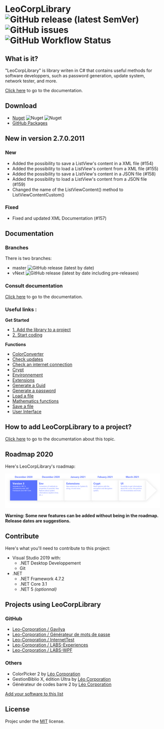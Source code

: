 # LeoCorpLibrary ![GitHub release (latest SemVer)](https://img.shields.io/github/v/release/Leo-Corporation/LeoCorpLibrary) ![GitHub issues](https://img.shields.io/github/issues/Leo-Corporation/LeoCorpLibrary) ![GitHub Workflow Status](https://img.shields.io/github/workflow/status/Leo-Corporation/LeoCorpLibrary/.NET%20Framework)
## What is it?
"LeoCorpLibrary" is library writen in C# that contains useful methods for software developpers, such as password generation, update system, network tester, and more.

[Click here](https://github.com/Leo-Corporation/LeoCorpLibrary/wiki) to go to the documentation.

## Download
* [Nuget](https://www.nuget.org/packages/LeoCorpLibrary) ![Nuget](https://img.shields.io/nuget/v/LeoCorpLibrary) ![Nuget](https://img.shields.io/nuget/dt/LeoCorpLibrary)
* [GitHub Packages](https://github.com/Leo-Corporation/LeoCorpLibrary/packages/345951)

## New in version 2.7.0.2011
### New
- Added the possibility to save a ListView's content in a XML file (#154)
- Added the possibility to load a ListView's content from a XML file (#155)
- Added the possibility to save a ListView's content in a JSON file (#158)
- Added the possibility to load a ListView's content from a JSON file (#159)
- Changed the name of the ListViewContent() method to ListViewContentCustom()
### Fixed
- Fixed and updated XML Documentation (#157)

## Documentation
### Branches
There is two branches:
- master ![GitHub release (latest by date)](https://img.shields.io/github/v/release/Leo-Corporation/LeoCorpLibrary)
- vNext ![GitHub release (latest by date including pre-releases)](https://img.shields.io/github/v/release/Leo-Corporation/LeoCorpLibrary?include_prereleases)
### Consult documentation
[Click here](https://github.com/Leo-Corporation/LeoCorpLibrary/wiki/) to go to the documentation.
### Useful links :
**Get Started**
- [1. Add the library to a project](https://github.com/Leo-Corporation/LeoCorpLibrary/wiki/install-LeoCorpLibrary#1-add-the-library-to-a-project)
- [2. Start coding](https://github.com/Leo-Corporation/LeoCorpLibrary/wiki/install-LeoCorpLibrary#2-start-coding)

**Functions**
* [ColorConverter](https://github.com/Leo-Corporation/LeoCorpLibrary/wiki/Colors-converter)
* [Check updates](https://github.com/Leo-Corporation/LeoCorpLibrary/wiki/Check-for-updates)
* [Check an internet connection](https://github.com/Leo-Corporation/LeoCorpLibrary/wiki/Verify-an-internet-connection)
* [Crypt](https://github.com/Leo-Corporation/LeoCorpLibrary/wiki/Crypt)
* [Environnement](https://github.com/Leo-Corporation/LeoCorpLibrary/wiki/Environnement)
* [Extensions](https://github.com/Leo-Corporation/LeoCorpLibrary/wiki/Extensions)
* [Generate a Guid](https://github.com/Leo-Corporation/LeoCorpLibrary/wiki/Generate-a-Guid)
* [Generate a password](https://github.com/Leo-Corporation/LeoCorpLibrary/wiki/Generate-a-password)
* [Load a file](https://github.com/Leo-Corporation/LeoCorpLibrary/wiki/load-a-file)
* [Mathematics functions](https://github.com/Leo-Corporation/LeoCorpLibrary/wiki/Mathematics-functions)
* [Save a file](https://github.com/Leo-Corporation/LeoCorpLibrary/wiki/Save-in-a-file)
* [User Interface](https://github.com/Leo-Corporation/LeoCorpLibrary/wiki/User-Interface)

## How to add LeoCorpLibrary to a project?
[Click here](https://github.com/Leo-Corporation/LeoCorpLibrary/wiki/install-LeoCorpLibrary#1-add-the-library-to-a-project) to go to the documentation about this topic.

## Roadmap 2020
Here's LeoCorpLibrary's roadmap:

![Roadmap](https://raw.githubusercontent.com/Leo-Corporation/LeoCorp-Docs/master/Roadmaps/LeoCorpLibrary/LeoCorpLibrary%20Roadmap%202020.png)


**Warning: Some new features can be added without being in the roadmap. Release dates are suggestions.**

## Contribute
Here's what you'll need to contribute to this project:
- Visual Studio 2019 with:
   - .NET Desktop Developpement
   - Git
- .NET
   - .NET Framework 4.7.2
   - .NET Core 3.1
   - .NET 5 *(optionnal)*

## Projects using LeoCorpLibrary
### GitHub
- [Leo-Corporation / Gavilya](https://github.com/Leo-Corporation/Gavilya)
- [Leo-Corporation / Générateur de mots de passe](https://github.com/Leo-Corporation/Generateur-de-mots-de-passe)
- [Leo-Corporation / InternetTest](https://github.com/Leo-Corporation/InternetTest)
- [Leo-Corporation / LABS-Experiences](https://github.com/Leo-Corporation/LABS-Experiences)
- [Leo-Corporation / LABS-WPF](https://github.com/Leo-Corporation/LABS-WPF)
### Others
- ColorPicker 2 by [Léo Corporation](https://leopeyronnet.wixsite.com/leopeyronnetcorp)
- GestionBiblio X, édition Ultra by [Léo Corporation](https://leopeyronnet.wixsite.com/leopeyronnetcorp)
- Générateur de codes barre 2 by [Léo Corporation](https://leopeyronnet.wixsite.com/leopeyronnetcorp)

[Add your software to this list](https://github.com/Leo-Corporation/LeoCorpLibrary/issues/new?assignees=&labels=ajout+cr%C3%A9dit&template=credit_projet.md&title=%5BCr%C3%A9dit-Projet%5D+)
## License
Projec under the [MIT](https://github.com/Leo-Corporation/LeoCorpLibrary/blob/master/LICENSE.md) license.
